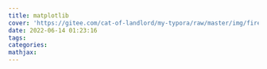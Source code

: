 ```yaml
---
title: matplotlib
cover: 'https://gitee.com/cat-of-landlord/my-typora/raw/master/img/fire.png'
date: 2022-06-14 01:23:16
tags:
categories:
mathjax:
---
```

